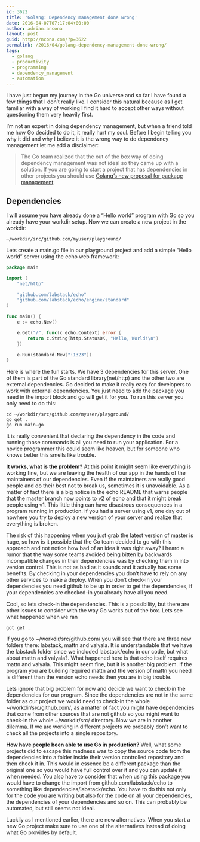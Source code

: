 ```yaml
---
id: 3622
title: 'Golang: Dependency management done wrong'
date: 2016-04-07T07:17:04+00:00
author: adrian.ancona
layout: post
guid: http://ncona.com/?p=3622
permalink: /2016/04/golang-dependency-management-done-wrong/
tags:
  - golang
  - productivity
  - programming
  - dependency_management
  - automation
---
```

I have just begun my journey in the Go universe and so far I have found a few things that I don&#8217;t really like. I consider this natural because as I get familiar with a way of working I find it hard to accept other ways without questioning them very heavily first.

I&#8217;m not an expert in doing dependency management, but when a friend told me how Go decided to do it, it really hurt my soul. Before I begin telling you why it did and why I believe it is the wrong way to do dependency management let me add a disclaimer:

> The Go team realized that the out of the box way of doing dependency management was not ideal so they came up with a solution. If you are going to start a project that has dependencies in other projects you should use [Golang&#8217;s new proposal for package management](https://github.com/golang/go/wiki/PackageManagementTools).

<!--more-->

## Dependencies

I will assume you have already done a &#8220;Hello world&#8221; program with Go so you already have your workdir setup. Now we can create a new project in the workdir:

```
~/workdir/src/github.com/myuser/playground/
```

Lets create a main.go file in our playground project and add a simple &#8220;Hello world&#8221; server using the echo web framework:

```go
package main

import (
    "net/http"

    "github.com/labstack/echo"
    "github.com/labstack/echo/engine/standard"
)

func main() {
    e := echo.New()

    e.Get("/", func(c echo.Context) error {
        return c.String(http.StatusOK, "Hello, World!\n")
    })

    e.Run(standard.New(":1323"))
}
```

Here is where the fun starts. We have 3 dependencies for this server. One of them is part of the Go standard library(net/http) and the other two are external dependencies. Go decided to make it really easy for developers to work with external dependencies. You just need to add the package you need in the import block and go will get it for you. To run this server you only need to do this:

```
cd ~/workdir/src/github.com/myuser/playground/
go get .
go run main.go
```

It is really convenient that declaring the dependency in the code and running those commands is all you need to run your application. For a novice programmer this could seem like heaven, but for someone who knows better this smells like trouble.

**It works, what is the problem?** At this point it might seem like everything is working fine, but we are leaving the health of our app in the hands of the maintainers of our dependencies. Even if the maintainers are really good people and do their best not to break us, sometimes it is unavoidable. As a matter of fact there is a big notice in the echo README that warns people that the master branch now points to v2 of echo and that it might break people using v1. This little thing can have disastrous consequences in a program running in production. If you had a server using v1, one day out of nowhere you try to deploy a new version of your server and realize that everything is broken.

The risk of this happening when you just grab the latest version of master is huge, so how is it possible that the Go team decided to go with this approach and not notice how bad of an idea it was right away? I heard a rumor that the way some teams avoided being bitten by backwards incompatible changes in their dependencies was by checking them in into version control. This is not as bad as it sounds and it actually has some benefits. By checking in your dependencies you don&#8217;t have to rely on any other services to make a deploy. When you don&#8217;t check-in your dependencies you need github to be up in order to get the dependencies, if your dependencies are checked-in you already have all you need.

Cool, so lets check-in the dependencies. This is a possibility, but there are other issues to consider with the way Go works out of the box. Lets see what happened when we ran

```
got get .
```

If you go to ~/workdir/src/github.com/ you will see that there are three new folders there: labstack, mattn and valyala. It is understandable that we have the labstack folder since we included labstack/echo in our code, but what about mattn and valyala?. What happened here is that echo itself requires mattn and valyala. This might seem fine, but it is another big problem. If the program you are building required mattn and the version of mattn you need is different than the version echo needs then you are in big trouble.

Lets ignore that big problem for now and decide we want to check-in the dependencies for our program. Since the dependencies are not in the same folder as our project we would need to check-in the whole ~/workdir/src/github.com/, as a matter of fact you might have dependencies that come from other sources that are not github so you might want to check-in the whole ~/workdir/src/ directory. Now we are in another dilemma. If we are working in different projects we probably don&#8217;t want to check all the projects into a single repository.

**How have people been able to use Go in production?** Well, what some projects did to escape this madness was to copy the source code from the dependencies into a folder inside their version controlled repository and then check it in. This would in essence be a different package than the original one so you would have full control over it and you can update it when needed. You also have to consider that when using this package you would have to change the import from github.com/labstack/echo to something like dependencies/labstack/echo. You have to do this not only for the code you are writing but also for the code on all your dependencies, the dependencies of your dependencies and so on. This can probably be automated, but still seems not ideal.

Luckily as I mentioned earlier, there are now alternatives. When you start a new Go project make sure to use one of the alternatives instead of doing what Go provides by default.
